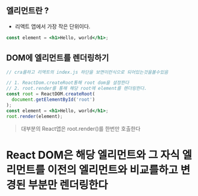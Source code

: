 ## 엘리먼트란 ?

- 리액트 앱에서 가장 작은 단위이다.

~~~jsx
const element = <h1>Hello, world</h1>;
~~~

## DOM에 엘리먼트를 렌더링하기

~~~jsx
// cra를하고 리액트의 index.js 하단을 보면이런식으로 되어있는것을볼수있음

// 1. ReactDom.createRoot통해 root dom을 설정한다  
// 2. root.render를 통해 해당 root에 element를 렌더링한다.
const root = ReactDOM.createRoot(
  document.getElementById('root')
);
const element = <h1>Hello, world</h1>;
root.render(element);
~~~

> 대부분의 React앱은 root.render()를 한번만 호출한다

# React DOM은 해당 엘리먼트와 그 자식 엘리먼트를 이전의 엘리먼트와 비교를하고 변경된 부분만 렌더링한다